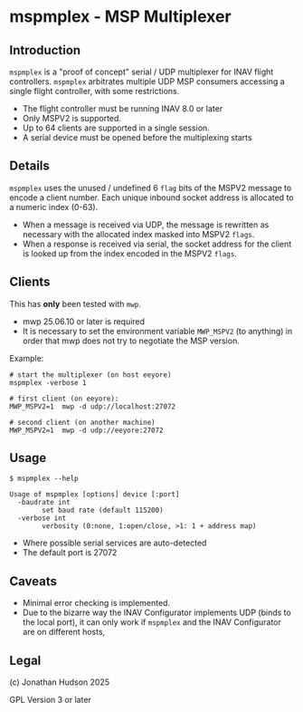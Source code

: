 # mspmplex - MSP Multiplexer

## Introduction

`mspmplex` is a "proof of concept" serial / UDP multiplexer for INAV flight controllers. `mspmplex` arbitrates multiple UDP MSP consumers accessing a single flight controller, with some restrictions.

* The flight controller must be running INAV 8.0 or later
* Only MSPV2 is supported.
* Up to 64 clients are supported in a single session.
* A serial device must be opened before the multiplexing starts

## Details

`mspmplex`  uses the unused / undefined 6 `flag` bits of the MSPV2 message to encode a client number. Each unique inbound socket address is allocated to a numeric index (0-63).

* When a message is received via UDP, the message is rewritten as necessary with the allocated index masked into MSPV2 `flags`.
* When a response is received via serial, the socket address for the client is looked up from the index encoded in the MSPV2 `flags`.

## Clients

This has **only** been tested with `mwp`.

* mwp 25.06.10 or later is required
* It is necessary to set the environment variable `MWP_MSPV2` (to anything) in order that mwp does not try to negotiate the MSP version.

Example:

```
# start the multiplexer (on host eeyore)
mspmplex -verbose 1

# first client (on eeyore):
MWP_MSPV2=1  mwp -d udp://localhost:27072

# second client (on another machine)
MWP_MSPV2=1  mwp -d udp://eeyore:27072
```

## Usage

```
$ mspmplex --help

Usage of mspmplex [options] device [:port]
  -baudrate int
    	set baud rate (default 115200)
  -verbose int
    	verbosity (0:none, 1:open/close, >1: 1 + address map)
```

* Where possible serial services are auto-detected
* The default port is 27072

## Caveats

* Minimal error checking is implemented.
* Due to the bizarre way the INAV Configurator implements UDP (binds to the local port), it can only work if `mspmplex` and the INAV Configurator are on different hosts,

## Legal

(c) Jonathan Hudson 2025

GPL Version 3 or later
